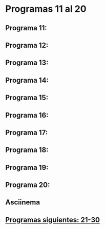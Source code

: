 # Programas 11 al 20
## Programa 11:
## Programa 12:
## Programa 13:
## Programa 14:
## Programa 15:
## Programa 16:
## Programa 17:
## Programa 18:
## Programa 19:
## Programa 20:
## Asciinema
## [Programas siguientes: 21-30](https://github.com/IsaacDeHaro/LI-50-Programas/blob/main/21-30.md)
